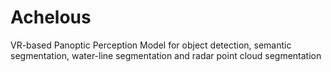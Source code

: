 # Achelous
VR-based Panoptic Perception Model for object detection, semantic segmentation, water-line segmentation and radar point cloud segmentation
